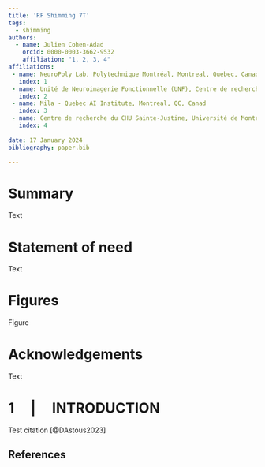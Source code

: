 ```yaml
---
title: 'RF Shimming 7T'
tags:
  - shimming
authors:
  - name: Julien Cohen-Adad
    orcid: 0000-0003-3662-9532
    affiliation: "1, 2, 3, 4"
affiliations:
 - name: NeuroPoly Lab, Polytechnique Montréal, Montreal, Quebec, Canada
   index: 1
 - name: Unité de Neuroimagerie Fonctionnelle (UNF), Centre de recherche de l’Institut Universitaire de Gériatrie de Montréal (CRIUGM), Montreal, Quebec, Canada
   index: 2
 - name: Mila - Quebec AI Institute, Montreal, QC, Canad
   index: 3
 - name: Centre de recherche du CHU Sainte-Justine, Université de Montréal, Montreal, QC, Canada
   index: 4
   
date: 17 January 2024
bibliography: paper.bib

---
```


# Summary

Text

# Statement of need

Text


# Figures

Figure

# Acknowledgements

Text


1     |     INTRODUCTION
========================

Test citation [@DAstous2023]

## References

